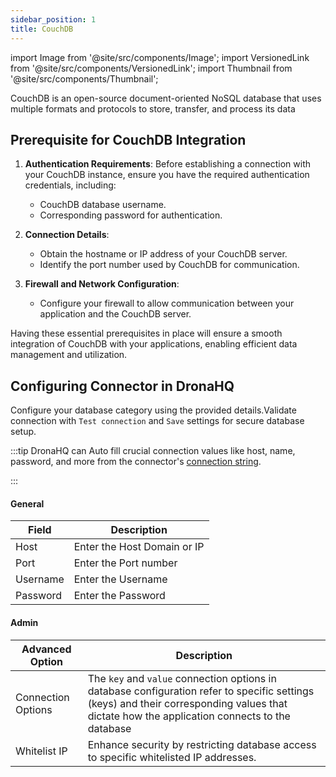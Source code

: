 ```yaml
---
sidebar_position: 1
title: CouchDB
---
```


import Image from '@site/src/components/Image';
import VersionedLink from '@site/src/components/VersionedLink';
import Thumbnail from '@site/src/components/Thumbnail';


CouchDB is an open-source document-oriented NoSQL database that uses multiple formats and protocols to store, transfer, and process its data

## Prerequisite for CouchDB Integration

1. **Authentication Requirements**: Before establishing a connection with your CouchDB instance, ensure you have the required authentication credentials, including:
   - CouchDB database username.
   - Corresponding password for authentication.

2. **Connection Details**:
   - Obtain the hostname or IP address of your CouchDB server.
   - Identify the port number used by CouchDB for communication.

3. **Firewall and Network Configuration**:
   - Configure your firewall to allow communication between your application and the CouchDB server.

Having these essential prerequisites in place will ensure a smooth integration of CouchDB with your applications, enabling efficient data management and utilization.

## Configuring Connector in DronaHQ

Configure your database category using the provided details.Validate connection with `Test connection` and `Save` settings for secure database setup.

:::tip
DronaHQ can Auto fill crucial connection values like host, name, password, and more from the connector's [connection string](https://docs.couchbase.com/java-sdk/current/howtos/managing-connections.html#connection-strings).

:::

#### General 

| Field                | Description                             |
|----------------------|-----------------------------------------|
| Host                 | Enter the Host Domain or IP             |
| Port                 | Enter the Port number                   |
| Username             | Enter the Username                      |
| Password             | Enter the Password                      |


<figure>
  <Thumbnail src="/img/reference/connectors/couchdb/details.png" alt="DynamoDB with Sample details." />
</figure>

#### Admin

| Advanced Option   | Description    |
|--------------------|---------------------|
| Connection Options | The `key` and `value` connection options in database configuration refer to specific settings (keys) and their corresponding values that dictate how the application connects to the database |
| <VersionedLink to = "../../datasource-concepts/whitelisting-dronahq-ip"> Whitelist IP                 </VersionedLink>            | Enhance security by restricting database access to specific whitelisted IP addresses.     |


